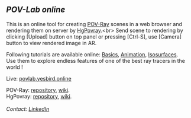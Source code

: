## *POV-Lab online*
 This is an online tool for creating [POV-Ray](http://www.povray.org/) scenes in a web browser and rendering them on server by [HgPovray]([http://www.povray.org/](https://wiki.povray.org/content/User:Le_Forgeron)).<br>
 Send scene to rendering by clicking [Upload] button on top panel or pressing [Ctrl-S], use [Camera] button to view rendered image in AR.<br>

Following tutorials are available online: [Basics](https://povlab.yesbird.online/povtutorial/), [Animation](https://povlab.yesbird.online/animtutorial/), [Isosurfaces](https://povlab.yesbird.online/isotutorial/).<br> 
Use them to explore endless features of one of the best ray tracers in the world !<br>
 
 Live: [povlab.yesbird.online](https://povlab.yesbird.online/)

 POV-Ray: [repository](https://github.com/POV-Ray/povray), [wiki](https://wiki.povray.org/content/Main_Page).<br>
 HgPovray: [repository](https://github.com/LeForgeron/povray), [wiki](https://wiki.povray.org/content/User:Le_Forgeron/HgPovray38).<br><br>
 <em>Contact: [LinkedIn](https://www.linkedin.com/in/sergey-yanenko-57b21a96/)<em>
 
